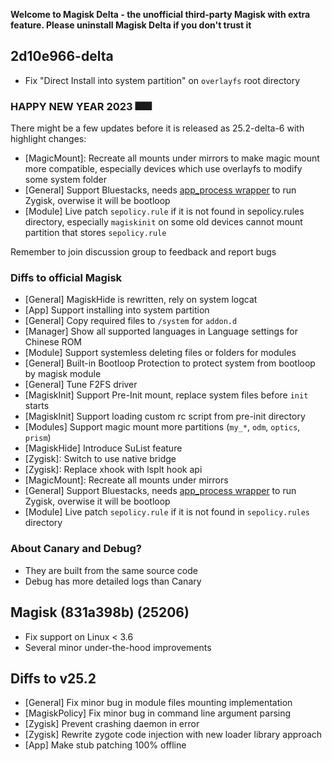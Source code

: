**Welcome to Magisk Delta - the unofficial third-party Magisk with extra feature. Please uninstall Magisk Delta if you don't trust it**

## 2d10e966-delta

- Fix "Direct Install into system partition" on `overlayfs` root directory

### HAPPY NEW YEAR 2023 🎆🎆
There might be a few updates before it is released as 25.2-delta-6 with highlight changes:

- [MagicMount]: Recreate all mounts under mirrors to make magic mount more compatible, especially devices which use overlayfs to modify some system folder
- [General] Support Bluestacks, needs [app_process wrapper](https://github.com/HuskyDG/app_process_wrapper/releases) to run Zygisk, overwise it will be bootloop
- [Module] Live patch `sepolicy.rule` if it is not found in sepolicy.rules directory, especially `magiskinit` on some old devices cannot mount partition that stores `sepolicy.rule`

Remember to join discussion group to feedback and report bugs

### Diffs to official Magisk

- [General] MagiskHide is rewritten, rely on system logcat
- [App] Support installing into system partition
- [General] Copy required files to `/system` for `addon.d`
- [Manager] Show all supported languages in Language settings for Chinese ROM
- [Module] Support systemless deleting files or folders for modules
- [General] Built-in Bootloop Protection to protect system from bootloop by magisk module
- [General] Tune F2FS driver
- [MagiskInit] Support Pre-Init mount, replace system files before `init` starts
- [MagiskInit] Support loading custom rc script from pre-init directory
- [Modules] Support magic mount more partitions (`my_*`, `odm`, `optics`, `prism`)
- [MagiskHide] Introduce SuList feature
- [Zygisk]: Switch to use native bridge
- [Zygisk]: Replace xhook with lsplt hook api
- [MagicMount]: Recreate all mounts under mirrors
- [General] Support Bluestacks, needs [app_process wrapper](https://github.com/HuskyDG/app_process_wrapper/releases) to run Zygisk, overwise it will be bootloop
- [Module] Live patch `sepolicy.rule` if it is not found in `sepolicy.rules` directory

### About Canary and Debug?

- They are built from the same source code
- Debug has more detailed logs than Canary

## Magisk (831a398b) (25206)

- Fix support on Linux < 3.6
- Several minor under-the-hood improvements

## Diffs to v25.2

- [General] Fix minor bug in module files mounting implementation
- [MagiskPolicy] Fix minor bug in command line argument parsing
- [Zygisk] Prevent crashing daemon in error
- [Zygisk] Rewrite zygote code injection with new loader library approach
- [App] Make stub patching 100% offline
